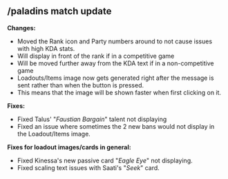 ## /paladins match update
**Changes:**
- Moved the Rank icon and Party numbers around to not cause issues with high KDA stats.
 - Will display in front of the rank if in a competitive game
 - Will be moved further away from the KDA text if in a non-competitive game
- Loadouts/Items image now gets generated right after the message is sent rather than when the button is pressed.
 - This means that the image will be shown faster when first clicking on it.

**Fixes:**
- Fixed Talus' "*Faustian Bargain*" talent not displaying
- Fixed an issue where sometimes the 2 new bans would not display in the Loadout/Items image.

**Fixes for loadout images/cards in general:**
- Fixed Kinessa's new passive card "*Eagle Eye*" not displaying.
- Fixed scaling text issues with Saati's "*Seek*" card.